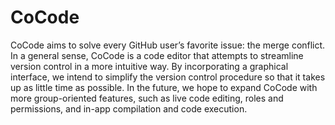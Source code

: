 # CoCode
CoCode aims to solve every GitHub user’s favorite issue: the merge conflict. In a general sense, CoCode is a code editor that attempts to streamline version control in a more intuitive way. By incorporating a graphical interface, we intend to simplify the version control procedure so that it takes up as little time as possible. In the future, we hope to expand CoCode with more group-oriented features, such as live code editing, roles and permissions, and in-app compilation and code execution.
